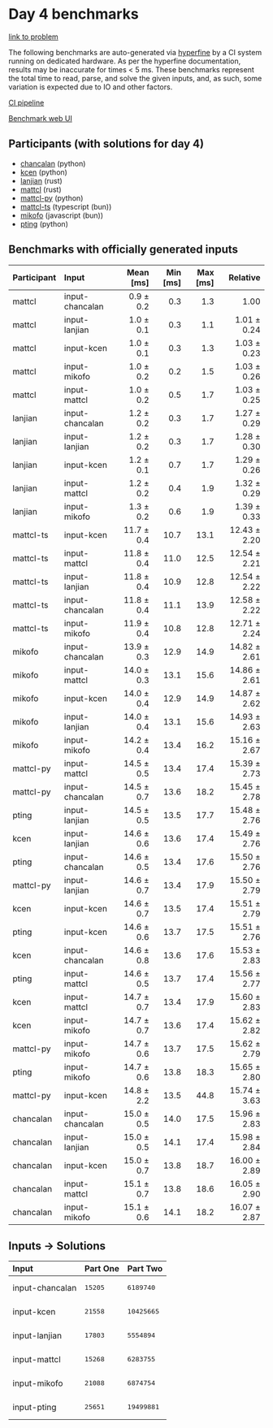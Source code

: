 # Day 4 benchmarks

[link to problem](https://adventofcode.com/2023/day/4)

The following benchmarks are auto-generated via
[hyperfine](https://github.com/sharkdp/hyperfine) by a CI system running on
dedicated hardware. As per the hyperfine documentation, results may be
inaccurate for times < 5 ms. These benchmarks represent the total time to read,
parse, and solve the given inputs, and, as such, some variation is expected due
to IO and other factors.

[CI pipeline](http://ci.papercode.net:8080/teams/main/pipelines/aoc2023)

[Benchmark web UI](https://aoc.ancalagon.black)


## Participants (with solutions for day 4)

- [chancalan](https://github.com/chancalan/aoc2023) (python)
- [kcen](https://github.com/kcen/aoc2023) (python)
- [lanjian](https://github.com/lanjian/aoc-2023) (rust)
- [mattcl](https://github.com/mattcl/aoc2023) (rust)
- [mattcl-py](https://github.com/mattcl/aoc2023-py) (python)
- [mattcl-ts](https://github.com/mattcl/aoc2023-js) (typescript (bun))
- [mikofo](https://github.com/mikofo/advent-of-code-2023) (javascript (bun))
- [pting](https://github.com/pting/aoc2023) (python)


## Benchmarks with officially generated inputs

| Participant | Input | Mean [ms] | Min [ms] | Max [ms] | Relative |
|:---|:---|---:|---:|---:|---:|
| mattcl | input-chancalan | 0.9 ± 0.2 | 0.3 | 1.3 | 1.00 |
| mattcl | input-lanjian | 1.0 ± 0.1 | 0.3 | 1.1 | 1.01 ± 0.24 |
| mattcl | input-kcen | 1.0 ± 0.1 | 0.3 | 1.3 | 1.03 ± 0.23 |
| mattcl | input-mikofo | 1.0 ± 0.2 | 0.2 | 1.5 | 1.03 ± 0.26 |
| mattcl | input-mattcl | 1.0 ± 0.2 | 0.5 | 1.7 | 1.03 ± 0.25 |
| lanjian | input-chancalan | 1.2 ± 0.2 | 0.3 | 1.7 | 1.27 ± 0.29 |
| lanjian | input-lanjian | 1.2 ± 0.2 | 0.3 | 1.7 | 1.28 ± 0.30 |
| lanjian | input-kcen | 1.2 ± 0.1 | 0.7 | 1.7 | 1.29 ± 0.26 |
| lanjian | input-mattcl | 1.2 ± 0.2 | 0.4 | 1.9 | 1.32 ± 0.29 |
| lanjian | input-mikofo | 1.3 ± 0.2 | 0.6 | 1.9 | 1.39 ± 0.33 |
| mattcl-ts | input-kcen | 11.7 ± 0.4 | 10.7 | 13.1 | 12.43 ± 2.20 |
| mattcl-ts | input-mattcl | 11.8 ± 0.4 | 11.0 | 12.5 | 12.54 ± 2.21 |
| mattcl-ts | input-lanjian | 11.8 ± 0.4 | 10.9 | 12.8 | 12.54 ± 2.22 |
| mattcl-ts | input-chancalan | 11.8 ± 0.4 | 11.1 | 13.9 | 12.58 ± 2.22 |
| mattcl-ts | input-mikofo | 11.9 ± 0.4 | 10.8 | 12.8 | 12.71 ± 2.24 |
| mikofo | input-chancalan | 13.9 ± 0.3 | 12.9 | 14.9 | 14.82 ± 2.61 |
| mikofo | input-mattcl | 14.0 ± 0.3 | 13.1 | 15.6 | 14.86 ± 2.61 |
| mikofo | input-kcen | 14.0 ± 0.4 | 12.9 | 14.9 | 14.87 ± 2.62 |
| mikofo | input-lanjian | 14.0 ± 0.4 | 13.1 | 15.6 | 14.93 ± 2.63 |
| mikofo | input-mikofo | 14.2 ± 0.4 | 13.4 | 16.2 | 15.16 ± 2.67 |
| mattcl-py | input-mattcl | 14.5 ± 0.5 | 13.4 | 17.4 | 15.39 ± 2.73 |
| mattcl-py | input-chancalan | 14.5 ± 0.7 | 13.6 | 18.2 | 15.45 ± 2.78 |
| pting | input-lanjian | 14.5 ± 0.5 | 13.5 | 17.7 | 15.48 ± 2.76 |
| kcen | input-lanjian | 14.6 ± 0.6 | 13.6 | 17.4 | 15.49 ± 2.76 |
| pting | input-chancalan | 14.6 ± 0.5 | 13.4 | 17.6 | 15.50 ± 2.76 |
| mattcl-py | input-lanjian | 14.6 ± 0.7 | 13.4 | 17.9 | 15.50 ± 2.79 |
| kcen | input-kcen | 14.6 ± 0.7 | 13.5 | 17.4 | 15.51 ± 2.79 |
| pting | input-kcen | 14.6 ± 0.6 | 13.7 | 17.5 | 15.51 ± 2.76 |
| kcen | input-chancalan | 14.6 ± 0.8 | 13.6 | 17.6 | 15.53 ± 2.83 |
| pting | input-mattcl | 14.6 ± 0.5 | 13.7 | 17.4 | 15.56 ± 2.77 |
| kcen | input-mattcl | 14.7 ± 0.7 | 13.4 | 17.9 | 15.60 ± 2.83 |
| kcen | input-mikofo | 14.7 ± 0.7 | 13.6 | 17.4 | 15.62 ± 2.82 |
| mattcl-py | input-mikofo | 14.7 ± 0.6 | 13.7 | 17.5 | 15.62 ± 2.79 |
| pting | input-mikofo | 14.7 ± 0.6 | 13.8 | 18.3 | 15.65 ± 2.80 |
| mattcl-py | input-kcen | 14.8 ± 2.2 | 13.5 | 44.8 | 15.74 ± 3.63 |
| chancalan | input-chancalan | 15.0 ± 0.5 | 14.0 | 17.5 | 15.96 ± 2.83 |
| chancalan | input-lanjian | 15.0 ± 0.5 | 14.1 | 17.4 | 15.98 ± 2.84 |
| chancalan | input-kcen | 15.0 ± 0.7 | 13.8 | 18.7 | 16.00 ± 2.89 |
| chancalan | input-mattcl | 15.1 ± 0.7 | 13.8 | 18.6 | 16.05 ± 2.90 |
| chancalan | input-mikofo | 15.1 ± 0.6 | 14.1 | 18.2 | 16.07 ± 2.87 |


## Inputs -> Solutions

| Input | Part One | Part Two |
|:---|:---|:---|
|input-chancalan|<pre>15205</pre>|<pre>6189740</pre>|
|input-kcen|<pre>21558</pre>|<pre>10425665</pre>|
|input-lanjian|<pre>17803</pre>|<pre>5554894</pre>|
|input-mattcl|<pre>15268</pre>|<pre>6283755</pre>|
|input-mikofo|<pre>21088</pre>|<pre>6874754</pre>|
|input-pting|<pre>25651</pre>|<pre>19499881</pre>|